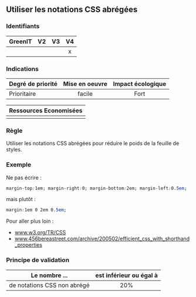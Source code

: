 ## Utiliser les notations CSS abrégées
### Identifiants

| GreenIT |  V2  |  V3  |  V4  |
|---------|:----:|:----:|:----:|
|      |   |   |  x   |

### Indications

| Degré de priorité |      Mise en oeuvre       |  Impact écologique    | 
|-------------------|:-------------------------:|:---------------------:|
|  Prioritaire      |   facile                  |  Fort                 | 


|Ressources Economisées                                      |
|:----------------------------------------------------------:|
|    |

### Règle

Utiliser les notations CSS abrégées pour réduire le poids de la feuille de styles.

### Exemple

Ne pas écrire :
```css
margin-top:1em; margin-right:0; margin-bottom:2em; margin-left:0.5em;
```
mais plutôt :
```css
margin:1em 0 2em 0.5em;
```

Pour aller plus loin :
 - www.w3.org/TR/CSS
 - www.456bereastreet.com/archive/200502/efficient_css_with_shorthand_properties

### Principe de validation

| Le nombre ...     | est inférieur ou égal à   |  
|-------------------|:-------------------------:|
| de notations CSS non abrégé  |  20% |
